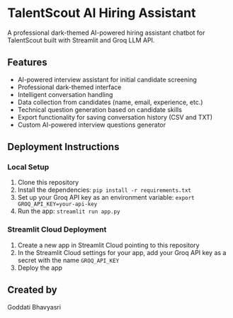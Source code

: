 # TalentScout AI Hiring Assistant

A professional dark-themed AI-powered hiring assistant chatbot for TalentScout built with Streamlit and Groq LLM API.

## Features

- AI-powered interview assistant for initial candidate screening
- Professional dark-themed interface
- Intelligent conversation handling
- Data collection from candidates (name, email, experience, etc.)
- Technical question generation based on candidate skills
- Export functionality for saving conversation history (CSV and TXT)
- Custom AI-powered interview questions generator

## Deployment Instructions

### Local Setup

1. Clone this repository
2. Install the dependencies: `pip install -r requirements.txt`
3. Set up your Groq API key as an environment variable: `export GROQ_API_KEY=your-api-key`
4. Run the app: `streamlit run app.py`

### Streamlit Cloud Deployment

1. Create a new app in Streamlit Cloud pointing to this repository
2. In the Streamlit Cloud settings for your app, add your Groq API key as a secret with the name `GROQ_API_KEY`
3. Deploy the app

## Created by

Goddati Bhavyasri